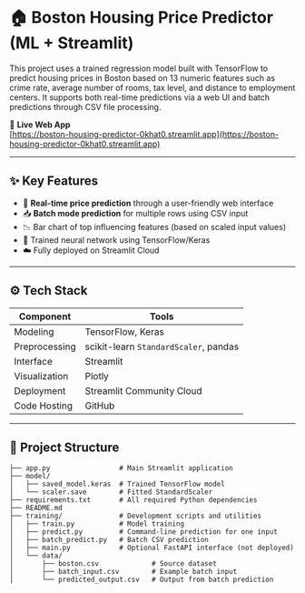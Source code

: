 # 🏠 Boston Housing Price Predictor (ML + Streamlit)

This project uses a trained regression model built with TensorFlow to predict housing prices in Boston based on 13 numeric features such as crime rate, average number of rooms, tax level, and distance to employment centers. It supports both real-time predictions via a web UI and batch predictions through CSV file processing.

🔗 **Live Web App**  
[https://boston-housing-predictor-0khat0.streamlit.app](https://boston-housing-predictor-0khat0.streamlit.app)

---

## ✨ Key Features

- 🔮 **Real-time price prediction** through a user-friendly web interface
- 📥 **Batch mode prediction** for multiple rows using CSV input
- 📉 Bar chart of top influencing features (based on scaled input values)
- 🧠 Trained neural network using TensorFlow/Keras
- ☁️ Fully deployed on Streamlit Cloud

---

## ⚙️ Tech Stack

| Component      | Tools                                      |
|----------------|--------------------------------------------|
| Modeling       | TensorFlow, Keras                          |
| Preprocessing  | scikit-learn `StandardScaler`, pandas      |
| Interface      | Streamlit                                  |
| Visualization  | Plotly                                     |
| Deployment     | Streamlit Community Cloud                  |
| Code Hosting   | GitHub                                     |

---

## 📁 Project Structure

```plaintext
├── app.py                 # Main Streamlit application
├── model/
│   ├── saved_model.keras  # Trained TensorFlow model
│   └── scaler.save        # Fitted StandardScaler
├── requirements.txt       # All required Python dependencies
├── README.md
├── training/              # Development scripts and utilities
│   ├── train.py           # Model training
│   ├── predict.py         # Command-line prediction for one input
│   ├── batch_predict.py   # Batch CSV prediction
│   ├── main.py            # Optional FastAPI interface (not deployed)
│   └── data/
│       ├── boston.csv             # Source dataset
│       ├── batch_input.csv        # Example batch input
│       └── predicted_output.csv   # Output from batch prediction
